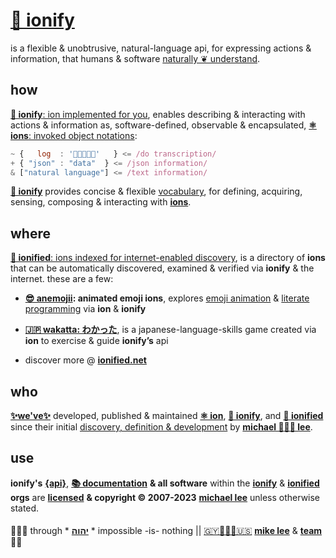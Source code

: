 # [🧬 ionify](https://ionify.net/)

is a flexible & unobtrusive, natural-language api, for expressing actions &
information, that humans & software [naturally ❦ understand](VISION.md#vision).

## how

[**🧬 ionify**: ion implemented for you][why], enables describing & interacting
with actions & information as, software-defined, observable & encapsulated,
[**⚛︎ ions**: invoked object notations][⚛️]:

```javascript
~ {   log  : '👋🏾👨🏾‍💻'   } <= /do transcription/
+ { "json" : "data"  } <= /json information/
& ["natural language"] <= /text information/
```

[**🧬 ionify**][why] provides concise & flexible
[vocabulary](https://talk.ionify.net/),
for defining, acquiring, sensing, composing & interacting with [**ions**][⚛️].

## where

[**🎁 ionified**: ions indexed for internet-enabled discovery][🎁],
is a directory of **ions** that can be automatically discovered, examined &
verified via **ionify** & the internet. these are a few:

+ **[😎 anemojii](https://anemojii.iskitz.net/): animated emoji ions**,
  explores
  [emoji animation](https://glitch.com/edit/#!/anemojii?path=emoji.js%3A1%3A0) &
  [literate programming](https://glitch.com/edit/#!/anemojii?path=index.re.js%3A1%3A0)
  via **ion** & **ionify**

+ **[🇯🇵 wakatta: わかった](https://wakatta.iskitz.net/)**,
  is a japanese-language-skills game created via **ion** to
  exercise & guide **ionify’s** api

+ discover more @ [**ionified.net**][🎁]

## who

[**✨we've✨**](https://team.ionify.net/)
developed, published & maintained [**⚛︎ ion**][⚛️], [**🧬 ionify**][why], and
[**🎁 ionified**][🎁] since their initial
[discovery, definition & development](https://origin.ionify.net/)
by [**michael 👨🏾‍💻 lee**][🇬🇾👨🏾‍💻🇺🇸].

## use

**ionify's**
[**{api}**][🧬], [**📚 documentation**][📚] **& all software** within the
[**ionify**](https://github.com/ionify/) &
[**ionified**](https://github.com/ionified/)
**orgs** are
[**licensed**][🙇🏾‍♂️ יהוה 🤲🏾]
**& copyright &copy; 2007-2023** [**michael lee**][🇬🇾👨🏾‍💻🇺🇸] unless otherwise stated.

####

🙇🏾‍♂️ through * [**יהוה**][🙇🏾‍♂️ יהוה 🤲🏾] * impossible -is- nothing ||
[🇬🇾👨🏾‍💻🇺🇸](https://en.wikipedia.org/wiki/Guyana)
[**mike lee**][🇬🇾👨🏾‍💻🇺🇸] &
[**team**](https://team.ionify.net/)
🤲🏾

[🙇🏾‍♂️ יהוה 🤲🏾]: https://deal.ionify.net/
[🇬🇾👨🏾‍💻🇺🇸]: https://mike.ionify.net/
[why]:  https://why.ionify.net/
[📚]:   https://github.com/ionify/about
[⚛️]:   ./ions/ion.md#ion
[🧬]:   https://github.com/ionify/ionify
[🎁]:   https://ionified.net/
